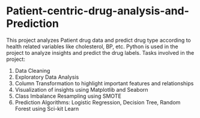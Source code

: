 # Patient-centric-drug-analysis-and-Prediction

This project analyzes Patient drug data and predict drug type according to health related variables like cholesterol, BP, etc. Python is used in the project to analyze insights and predict the drug labels.
Tasks involved in the project:
1. Data Cleaning
2. Exploratory Data Analysis
3. Column Transformation to highlight important features and relationships
4. Visualization of insights using Matplotlib and Seaborn
5. Class Imbalance Resampling using SMOTE
6. Prediction Algorithms: Logistic Regression, Decision Tree, Random Forest using Sci-kit Learn
